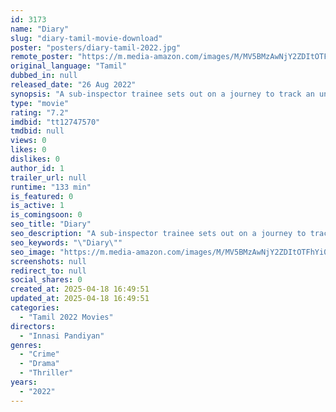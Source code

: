 ```yaml
---
id: 3173
name: "Diary"
slug: "diary-tamil-movie-download"
poster: "posters/diary-tamil-2022.jpg"
remote_poster: "https://m.media-amazon.com/images/M/MV5BMzAwNjY2ZDItOTFhYi00ODFhLWEyY2YtMTNiYmNjOTBhZWQwXkEyXkFqcGc@._V1_SX300.jpg"
original_language: "Tamil"
dubbed_in: null
released_date: "26 Aug 2022"
synopsis: "A sub-inspector trainee sets out on a journey to track an unsolved, 16-year-old case. But little does he know that fate and destiny will put him on an exhilarating ride."
type: "movie"
rating: "7.2"
imdbid: "tt12747570"
tmdbid: null
views: 0
likes: 0
dislikes: 0
author_id: 1
trailer_url: null
runtime: "133 min"
is_featured: 0
is_active: 1
is_comingsoon: 0
seo_title: "Diary"
seo_description: "A sub-inspector trainee sets out on a journey to track an unsolved, 16-year-old case. But little does he know that fate and destiny will put him on an exhilarating ride."
seo_keywords: "\"Diary\""
seo_image: "https://m.media-amazon.com/images/M/MV5BMzAwNjY2ZDItOTFhYi00ODFhLWEyY2YtMTNiYmNjOTBhZWQwXkEyXkFqcGc@._V1_SX300.jpg"
screenshots: null
redirect_to: null
social_shares: 0
created_at: 2025-04-18 16:49:51
updated_at: 2025-04-18 16:49:51
categories:
  - "Tamil 2022 Movies"
directors:
  - "Innasi Pandiyan"
genres:
  - "Crime"
  - "Drama"
  - "Thriller"
years:
  - "2022"
---
```

